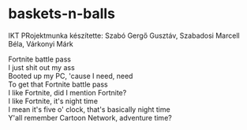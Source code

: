 # baskets-n-balls
IKT PRojektmunka készítette: Szabó Gergő Gusztáv, Szabadosi Marcell Béla, Várkonyi Márk












Fortnite battle pass <br>
I just shit out my ass <br>
Booted up my PC, 'cause I need, need <br>
To get that Fortnite battle pass <br>
I like Fortnite, did I mention Fortnite? <br>
I like Fortnite, it's night time <br>
I mean it's five o' clock, that's basically night time <br>
Y'all remember Cartoon Network, adventure time? <br>
